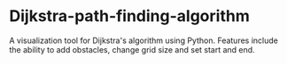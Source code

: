 # Dijkstra-path-finding-algorithm
A visualization tool for Dijkstra's algorithm using Python. Features include the ability to add obstacles, change grid size and set start and end. 
